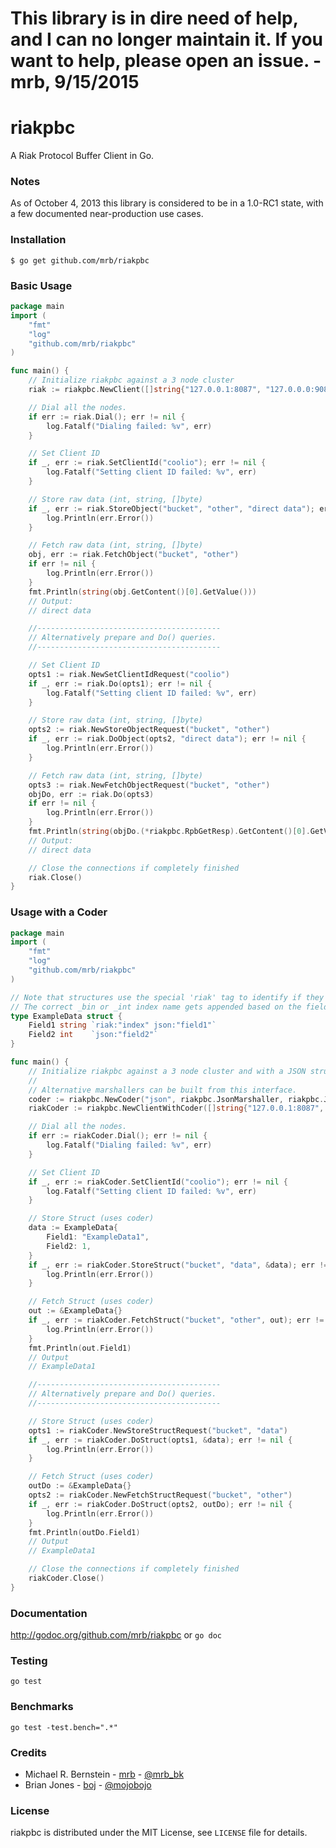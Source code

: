 # This library is in dire need of help, and I can no longer maintain it. If you want to help, please open an issue. - mrb, 9/15/2015

riakpbc
=======

A Riak Protocol Buffer Client in Go.

### Notes

As of October 4, 2013 this library is considered to be in a 1.0-RC1 state, with a few documented near-production use cases.

### Installation

	$ go get github.com/mrb/riakpbc

### Basic Usage

```go
package main
import (
	"fmt"
	"log"
	"github.com/mrb/riakpbc"
)

func main() {
	// Initialize riakpbc against a 3 node cluster
	riak := riakpbc.NewClient([]string{"127.0.0.1:8087", "127.0.0.0:9089", "127.0.0.0:9090"})

	// Dial all the nodes.
	if err := riak.Dial(); err != nil {
		log.Fatalf("Dialing failed: %v", err)
	}

	// Set Client ID
	if _, err := riak.SetClientId("coolio"); err != nil {
		log.Fatalf("Setting client ID failed: %v", err)
	}

	// Store raw data (int, string, []byte)
	if _, err := riak.StoreObject("bucket", "other", "direct data"); err != nil {
		log.Println(err.Error())
	}

	// Fetch raw data (int, string, []byte)
	obj, err := riak.FetchObject("bucket", "other")
	if err != nil {
		log.Println(err.Error())
	}
	fmt.Println(string(obj.GetContent()[0].GetValue()))
	// Output:
	// direct data

	//-----------------------------------------
	// Alternatively prepare and Do() queries.
	//-----------------------------------------

	// Set Client ID
	opts1 := riak.NewSetClientIdRequest("coolio")
	if _, err := riak.Do(opts1); err != nil {
		log.Fatalf("Setting client ID failed: %v", err)
	}

	// Store raw data (int, string, []byte)
	opts2 := riak.NewStoreObjectRequest("bucket", "other")
	if _, err := riak.DoObject(opts2, "direct data"); err != nil {
		log.Println(err.Error())
	}

	// Fetch raw data (int, string, []byte)
	opts3 := riak.NewFetchObjectRequest("bucket", "other")
	objDo, err := riak.Do(opts3)
	if err != nil {
		log.Println(err.Error())
	}
	fmt.Println(string(objDo.(*riakpbc.RpbGetResp).GetContent()[0].GetValue()))
	// Output:
	// direct data

	// Close the connections if completely finished
	riak.Close()
}
```

### Usage with a Coder

```go
package main
import (
	"fmt"
	"log"
	"github.com/mrb/riakpbc"
)

// Note that structures use the special 'riak' tag to identify if they are an index or not.
// The correct _bin or _int index name gets appended based on the field type.
type ExampleData struct {
	Field1 string `riak:"index" json:"field1"`
	Field2 int    `json:"field2"`
}

func main() {
	// Initialize riakpbc against a 3 node cluster and with a JSON struct coder.
	//
	// Alternative marshallers can be built from this interface.
	coder := riakpbc.NewCoder("json", riakpbc.JsonMarshaller, riakpbc.JsonUnmarshaller)
	riakCoder := riakpbc.NewClientWithCoder([]string{"127.0.0.1:8087", "127.0.0.0:9089", "127.0.0.0:9090"}, coder)

	// Dial all the nodes.
	if err := riakCoder.Dial(); err != nil {
		log.Fatalf("Dialing failed: %v", err)
	}

	// Set Client ID
	if _, err := riakCoder.SetClientId("coolio"); err != nil {
		log.Fatalf("Setting client ID failed: %v", err)
	}

	// Store Struct (uses coder)
	data := ExampleData{
		Field1: "ExampleData1",
		Field2: 1,
	}
	if _, err := riakCoder.StoreStruct("bucket", "data", &data); err != nil {
		log.Println(err.Error())
	}

	// Fetch Struct (uses coder)
	out := &ExampleData{}
	if _, err := riakCoder.FetchStruct("bucket", "other", out); err != nil {
		log.Println(err.Error())
	}
	fmt.Println(out.Field1)
	// Output
	// ExampleData1

	//-----------------------------------------
	// Alternatively prepare and Do() queries.
	//-----------------------------------------

	// Store Struct (uses coder)
	opts1 := riakCoder.NewStoreStructRequest("bucket", "data")
	if _, err := riakCoder.DoStruct(opts1, &data); err != nil {
		log.Println(err.Error())
	}

	// Fetch Struct (uses coder)
	outDo := &ExampleData{}
	opts2 := riakCoder.NewFetchStructRequest("bucket", "other")
	if _, err := riakCoder.DoStruct(opts2, outDo); err != nil {
		log.Println(err.Error())
	}
	fmt.Println(outDo.Field1)
	// Output
	// ExampleData1

	// Close the connections if completely finished
	riakCoder.Close()
}
```

### Documentation

http://godoc.org/github.com/mrb/riakpbc or `go doc`

### Testing

`go test`

### Benchmarks

`go test -test.bench=".*"`

### Credits

* Michael R. Bernstein - [mrb](https://github.com/mrb) - [@mrb_bk](https://twitter.com/mrb_bk)
* Brian Jones - [boj](https://github.com/boj) - [@mojobojo](https://twitter.com/mojobojo)

### License

riakpbc is distributed under the MIT License, see `LICENSE` file for details.
